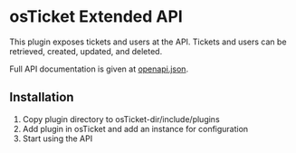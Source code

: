# osTicket Extended API

This plugin exposes tickets and users at the API.
Tickets and users can be retrieved, created, updated, and deleted.

Full API documentation is given at [openapi.json](openapi.json).

## Installation

1. Copy plugin directory to osTicket-dir/include/plugins
2. Add plugin in osTicket and add an instance for configuration
3. Start using the API

